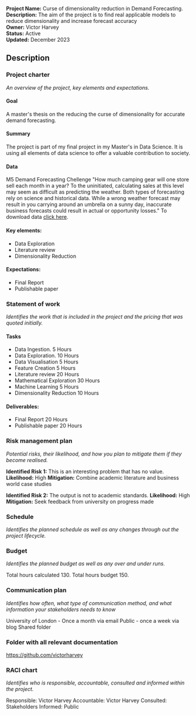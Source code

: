 
**Project Name:** Curse of dimensionality reduction in Demand Forecasting. \
**Description:** The aim of the project is to find real applicable models to reduce dimensionality and increase forecast accuracy \
**Owner:** Victor Harvey \
**Status:** Active \
**Updated:** December 2023 


## Description
### Project charter 
*An overview of the project, key elements and expectations.*

#### Goal
A master's thesis on the reducing the curse of dimensionality for accurate demand forecasting.

#### Summary
The project is part of my final project in my Master's in Data Science. It is using all elements of data science to offer a valuable contribution to society.

#### Data
M5 Demand Forecasting Chellenge
"How much camping gear will one store sell each month in a year? To the uninitiated, calculating sales at this level may seem as difficult as predicting the weather. Both types of forecasting rely on science and historical data. While a wrong weather forecast may result in you carrying around an umbrella on a sunny day, inaccurate business forecasts could result in actual or opportunity losses." To download data [click here](https://www.kaggle.com/competitions/m5-forecasting-accuracy/data).

#### Key elements:
- Data Exploration
- Literature review
- Dimensionality Reduction

#### Expectations:
- Final Report
- Publishable paper

### Statement of work
*Identifies the work that is included in the project and the pricing that was quoted initially.*

#### Tasks
- Data Ingestion.                 5 Hours
- Data Exploration.               10 Hours
- Data Visualisation               5 Hours
- Feature Creation                 5 Hours
- Literature review               20 Hours
- Mathematical Exploration        30 Hours
- Machine Learning                 5 Hours
- Dimensionality Reduction        10 Hours

#### Deliverables:
- Final Report                    20 Hours
- Publishable paper               20 Hours

### Risk management plan
*Potential risks, their likelihood, and how you plan to mitigate them if they become realised.* 

**Identified Risk 1:** This is an interesting problem that has no value.
**Likelihood:** High
**Mitigation:** Combine academic literature and business world case studies

**Identified Risk 2:** The output is not to academic standards.
**Likelihood:** High
**Mitigation:** Seek feedback from university on progress made

### Schedule
*Identifies the planned schedule as well as any changes through out the project lifecycle.* 


### Budget
*Identifies the planned budget as well as any over and under runs.* 

Total hours calculated           130. 
Total hours budget               150.

### Communication plan
*Identifies how often, what type of communication method, and what information your stakeholders needs to know*

University of London - Once a month via email
Public - once a week via blog
Shared folder

### Folder with all relevant documentation

https://github.com/victorharvey

### RACI chart
*Identifies who is responsible, accountable, consulted and informed within the project.*

Responsible: Victor Harvey
Accountable: Victor Harvey
Consulted: Stakeholders
Informed: Public
